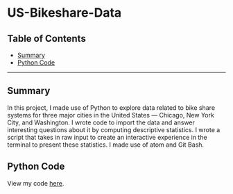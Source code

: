 # US-Bikeshare-Data

## Table of Contents
- [Summary](#summary)
- [Python Code](bikeshare.py)

***

## Summary
In this project, I made use of Python to explore data related to bike share systems for three major cities in the United States — Chicago, New York City, and Washington. I wrote code to import the data and answer interesting questions about it by computing descriptive statistics. I wrote a script that takes in raw input to create an interactive experience in the terminal to present these statistics. I made use of atom and Git Bash.

## Python Code
View my code [here](bikeshare.py).
